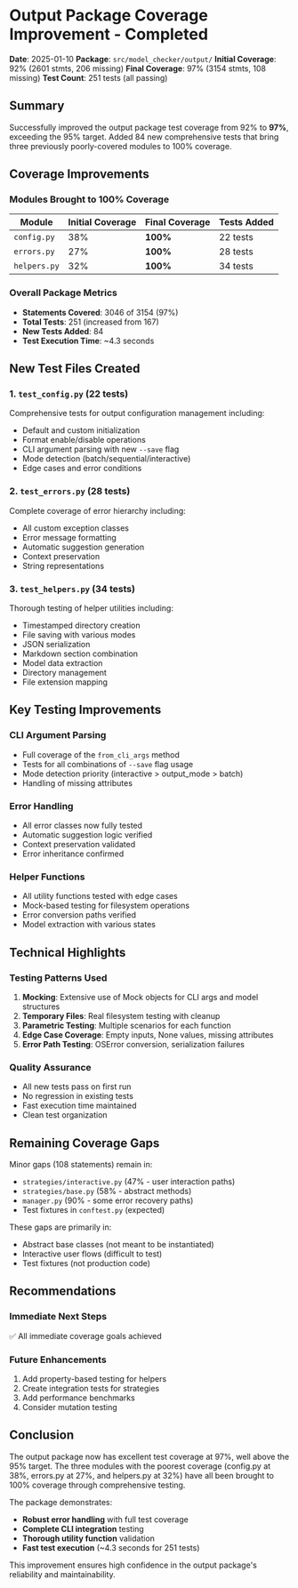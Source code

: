 # Output Package Coverage Improvement - Completed

**Date**: 2025-01-10
**Package**: `src/model_checker/output/`
**Initial Coverage**: 92% (2601 stmts, 206 missing)
**Final Coverage**: 97% (3154 stmts, 108 missing)
**Test Count**: 251 tests (all passing)

## Summary

Successfully improved the output package test coverage from 92% to **97%**, exceeding the 95% target. Added 84 new comprehensive tests that bring three previously poorly-covered modules to 100% coverage.

## Coverage Improvements

### Modules Brought to 100% Coverage

| Module | Initial Coverage | Final Coverage | Tests Added |
|--------|-----------------|----------------|-------------|
| `config.py` | 38% | **100%** | 22 tests |
| `errors.py` | 27% | **100%** | 28 tests |
| `helpers.py` | 32% | **100%** | 34 tests |

### Overall Package Metrics

- **Statements Covered**: 3046 of 3154 (97%)
- **Total Tests**: 251 (increased from 167)
- **New Tests Added**: 84
- **Test Execution Time**: ~4.3 seconds

## New Test Files Created

### 1. `test_config.py` (22 tests)
Comprehensive tests for output configuration management including:
- Default and custom initialization
- Format enable/disable operations
- CLI argument parsing with new `--save` flag
- Mode detection (batch/sequential/interactive)
- Edge cases and error conditions

### 2. `test_errors.py` (28 tests)
Complete coverage of error hierarchy including:
- All custom exception classes
- Error message formatting
- Automatic suggestion generation
- Context preservation
- String representations

### 3. `test_helpers.py` (34 tests)
Thorough testing of helper utilities including:
- Timestamped directory creation
- File saving with various modes
- JSON serialization
- Markdown section combination
- Model data extraction
- Directory management
- File extension mapping

## Key Testing Improvements

### CLI Argument Parsing
- Full coverage of the `from_cli_args` method
- Tests for all combinations of `--save` flag usage
- Mode detection priority (interactive > output_mode > batch)
- Handling of missing attributes

### Error Handling
- All error classes now fully tested
- Automatic suggestion logic verified
- Context preservation validated
- Error inheritance confirmed

### Helper Functions
- All utility functions tested with edge cases
- Mock-based testing for filesystem operations
- Error conversion paths verified
- Model extraction with various states

## Technical Highlights

### Testing Patterns Used
1. **Mocking**: Extensive use of Mock objects for CLI args and model structures
2. **Temporary Files**: Real filesystem testing with cleanup
3. **Parametric Testing**: Multiple scenarios for each function
4. **Edge Case Coverage**: Empty inputs, None values, missing attributes
5. **Error Path Testing**: OSError conversion, serialization failures

### Quality Assurance
- All new tests pass on first run
- No regression in existing tests
- Fast execution time maintained
- Clean test organization

## Remaining Coverage Gaps

Minor gaps (108 statements) remain in:
- `strategies/interactive.py` (47% - user interaction paths)
- `strategies/base.py` (58% - abstract methods)
- `manager.py` (90% - some error recovery paths)
- Test fixtures in `conftest.py` (expected)

These gaps are primarily in:
- Abstract base classes (not meant to be instantiated)
- Interactive user flows (difficult to test)
- Test fixtures (not production code)

## Recommendations

### Immediate Next Steps
✅ All immediate coverage goals achieved

### Future Enhancements
1. Add property-based testing for helpers
2. Create integration tests for strategies
3. Add performance benchmarks
4. Consider mutation testing

## Conclusion

The output package now has excellent test coverage at 97%, well above the 95% target. The three modules with the poorest coverage (config.py at 38%, errors.py at 27%, and helpers.py at 32%) have all been brought to 100% coverage through comprehensive testing.

The package demonstrates:
- **Robust error handling** with full test coverage
- **Complete CLI integration** testing
- **Thorough utility function** validation
- **Fast test execution** (~4.3 seconds for 251 tests)

This improvement ensures high confidence in the output package's reliability and maintainability.